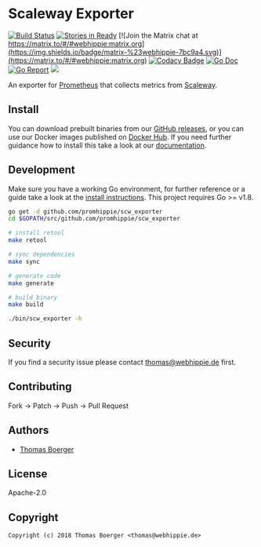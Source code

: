 # Scaleway Exporter

[![Build Status](http://github.dronehippie.de/api/badges/promhippie/scw_exporter/status.svg)](http://github.dronehippie.de/promhippie/scw_exporter)
[![Stories in Ready](https://badge.waffle.io/promhippie/scw_exporter.svg?label=ready&title=Ready)](http://waffle.io/promhippie/scw_exporter)
[![Join the Matrix chat at https://matrix.to/#/#webhippie:matrix.org](https://img.shields.io/badge/matrix-%23webhippie-7bc9a4.svg)](https://matrix.to/#/#webhippie:matrix.org)
[![Codacy Badge](https://api.codacy.com/project/badge/Grade/7d2ae56d18f14ff4ad482402b4c41249)](https://www.codacy.com/app/promhippie/scw_exporter?utm_source=github.com&amp;utm_medium=referral&amp;utm_content=promhippie/scw_exporter&amp;utm_campaign=Badge_Grade)
[![Go Doc](https://godoc.org/github.com/promhippie/scw_exporter?status.svg)](http://godoc.org/github.com/promhippie/scw_exporter)
[![Go Report](http://goreportcard.com/badge/github.com/promhippie/scw_exporter)](http://goreportcard.com/report/github.com/promhippie/scw_exporter)
[![](https://images.microbadger.com/badges/image/promhippie/scw-exporter.svg)](http://microbadger.com/images/promhippie/scw-exporter "Get your own image badge on microbadger.com")

An exporter for [Prometheus](https://prometheus.io/) that collects metrics from [Scaleway](https://cloud.scaleway.com).

## Install

You can download prebuilt binaries from our [GitHub releases](https://github.com/promhippie/scw_exporter/releases), or you can use our Docker images published on [Docker Hub](https://hub.docker.com/r/promhippie/scw_exporter/tags/). If you need further guidance how to install this take a look at our [documentation](https://promhippie.github.io/scw_exporter/#getting-started).

## Development

Make sure you have a working Go environment, for further reference or a guide take a look at the [install instructions](http://golang.org/doc/install.html). This project requires Go >= v1.8.

```bash
go get -d github.com/promhippie/scw_exporter
cd $GOPATH/src/github.com/promhippie/scw_exporter

# install retool
make retool

# sync dependencies
make sync

# generate code
make generate

# build binary
make build

./bin/scw_exporter -h
```

## Security

If you find a security issue please contact thomas@webhippie.de first.

## Contributing

Fork -> Patch -> Push -> Pull Request

## Authors

* [Thomas Boerger](https://github.com/tboerger)

## License

Apache-2.0

## Copyright

```console
Copyright (c) 2018 Thomas Boerger <thomas@webhippie.de>
```

